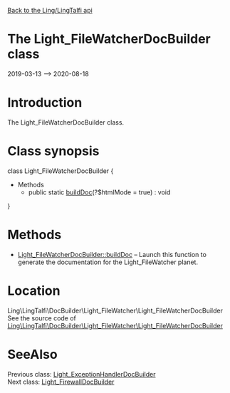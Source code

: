 [Back to the Ling/LingTalfi api](https://github.com/lingtalfi/LingTalfi/blob/master/doc/api/Ling/LingTalfi.md)



The Light_FileWatcherDocBuilder class
================
2019-03-13 --> 2020-08-18






Introduction
============

The Light_FileWatcherDocBuilder class.



Class synopsis
==============


class <span class="pl-k">Light_FileWatcherDocBuilder</span>  {

- Methods
    - public static [buildDoc](https://github.com/lingtalfi/LingTalfi/blob/master/doc/api/Ling/LingTalfi/DocBuilder/Light_FileWatcher/Light_FileWatcherDocBuilder/buildDoc.md)(?$htmlMode = true) : void

}






Methods
==============

- [Light_FileWatcherDocBuilder::buildDoc](https://github.com/lingtalfi/LingTalfi/blob/master/doc/api/Ling/LingTalfi/DocBuilder/Light_FileWatcher/Light_FileWatcherDocBuilder/buildDoc.md) &ndash; Launch this function to generate the documentation for the Light_FileWatcher planet.





Location
=============
Ling\LingTalfi\DocBuilder\Light_FileWatcher\Light_FileWatcherDocBuilder<br>
See the source code of [Ling\LingTalfi\DocBuilder\Light_FileWatcher\Light_FileWatcherDocBuilder](https://github.com/lingtalfi/LingTalfi/blob/master/DocBuilder/Light_FileWatcher/Light_FileWatcherDocBuilder.php)



SeeAlso
==============
Previous class: [Light_ExceptionHandlerDocBuilder](https://github.com/lingtalfi/LingTalfi/blob/master/doc/api/Ling/LingTalfi/DocBuilder/Light_ExceptionHandler/Light_ExceptionHandlerDocBuilder.md)<br>Next class: [Light_FirewallDocBuilder](https://github.com/lingtalfi/LingTalfi/blob/master/doc/api/Ling/LingTalfi/DocBuilder/Light_Firewall/Light_FirewallDocBuilder.md)<br>
